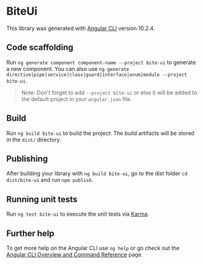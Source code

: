 # BiteUi

This library was generated with [Angular CLI](https://github.com/angular/angular-cli) version 10.2.4.

## Code scaffolding

Run `ng generate component component-name --project bite-ui` to generate a new component. You can also use `ng generate directive|pipe|service|class|guard|interface|enum|module --project bite-ui`.
> Note: Don't forget to add `--project bite-ui` or else it will be added to the default project in your `angular.json` file. 

## Build

Run `ng build bite-ui` to build the project. The build artifacts will be stored in the `dist/` directory.

## Publishing

After building your library with `ng build bite-ui`, go to the dist folder `cd dist/bite-ui` and run `npm publish`.

## Running unit tests

Run `ng test bite-ui` to execute the unit tests via [Karma](https://karma-runner.github.io).

## Further help

To get more help on the Angular CLI use `ng help` or go check out the [Angular CLI Overview and Command Reference](https://angular.io/cli) page.
